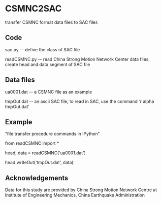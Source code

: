 # CSMNC2SAC
transfer CSMNC format data files to SAC files
## Code
sac.py -- define the class of SAC file

readCSMNC.py -- read China Strong Motion Network Center data files,
create head and data segment of SAC file

## Data files
ua0001.dat --  a CSMNC file as an example

tmpOut.dat --  an ascii SAC file, 
to read in SAC, use the command 'r alpha tmpOut.dat' 

## Example
"file transfer procedure commands in IPython"

from readCSMNC import * 

head, data = readCSMNC('ua0001.dat')

head.writeOut('tmpOut.dat', data)


## Acknowledgements
Data for this study are provided by China Strong Motion Network Centre at Institute of Engineering Mechanics, China Earthquake Administration
